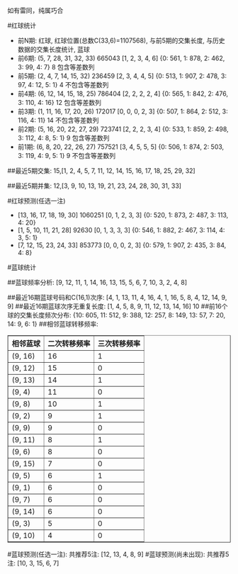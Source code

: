 <!-- 
.. title: 双色球2016115期(2016-10-02)数据分析报告
.. slug: slott-2016115-2016-10-02-report
.. date: 2016-10-03 08:00:00 UTC+08:00
.. tags: Lottery
.. link: 
.. description: 
.. type: text
-->

如有雷同，纯属巧合

<!-- TEASER_END-->

#红球统计

- 前N期: 红球, 红球位置(总数C(33,6)=1107568), 与前5期的交集长度, 与历史数据的交集长度统计, 蓝球
- 前6期: (5, 7, 28, 31, 32, 33) 665043 [1, 2, 3, 4, 6] {0: 561, 1: 878, 2: 462, 3: 99, 4: 7} 8 包含等差数列
- 前5期: (2, 4, 7, 14, 15, 32) 236459 [2, 3, 4, 4, 5] {0: 513, 1: 907, 2: 478, 3: 97, 4: 12, 5: 1} 4 不包含等差数列
- 前4期: (6, 12, 14, 15, 18, 25) 786404 [2, 2, 2, 2, 4] {0: 565, 1: 842, 2: 476, 3: 110, 4: 16} 12 包含等差数列
- 前3期: (1, 11, 16, 17, 20, 26) 172017 [0, 0, 0, 2, 3] {0: 507, 1: 864, 2: 512, 3: 116, 4: 11} 14 不包含等差数列
- 前2期: (5, 16, 20, 22, 27, 29) 723741 [2, 2, 2, 3, 4] {0: 533, 1: 859, 2: 498, 3: 112, 4: 8, 5: 1} 9 包含等差数列
- 前1期: (6, 8, 20, 22, 26, 27) 757521 [3, 4, 5, 5, 5] {0: 506, 1: 874, 2: 503, 3: 119, 4: 9, 5: 1} 9 不包含等差数列

##最近5期交集:
15,[1, 2, 4, 5, 7, 11, 12, 14, 15, 16, 17, 18, 25, 29, 32]

##最近5期并集:
12,[3, 9, 10, 13, 19, 21, 23, 24, 28, 30, 31, 33]

#红球预测(任选一注)

- [13, 16, 17, 18, 19, 30] 1060251 [0, 1, 2, 3, 3] {0: 520, 1: 873, 2: 487, 3: 113, 4: 20}
- [1, 5, 10, 11, 21, 28] 92630 [0, 1, 3, 3, 3] {0: 546, 1: 882, 2: 467, 3: 114, 4: 3, 5: 1}
- [7, 12, 15, 23, 24, 33] 853773 [0, 0, 0, 2, 3] {0: 579, 1: 907, 2: 435, 3: 84, 4: 8}

#蓝球统计

##蓝球频率分析:
[9, 12, 11, 1, 14, 16, 13, 15, 5, 6, 7, 10, 3, 2, 4, 8]

##最近16期蓝球号码和C(16,1)次序:
 [4, 1, 13, 11, 4, 16, 4, 1, 16, 5, 8, 4, 12, 14, 9, 9]
##最近16期蓝球次序无重复长度:
 [1, 4, 5, 8, 9, 11, 12, 13, 14, 16] 10
##前16个球的交集长度频次分布:
{10: 605, 11: 512, 9: 388, 12: 257, 8: 149, 13: 57, 7: 20, 14: 9, 6: 1}
##相邻蓝球转移频率:
 <table border="1" class="table table-striped dataframe">
  <thead>
    <tr style="text-align: right;">
      <th>相邻蓝球</th>
      <th>二次转移频率</th>
      <th>三次转移频率</th>
    </tr>
  </thead>
  <tbody>
    <tr>
      <td>(9, 16)</td>
      <td>16</td>
      <td>1</td>
    </tr>
    <tr>
      <td>(9, 12)</td>
      <td>15</td>
      <td>0</td>
    </tr>
    <tr>
      <td>(9, 13)</td>
      <td>14</td>
      <td>1</td>
    </tr>
    <tr>
      <td>(9, 4)</td>
      <td>11</td>
      <td>0</td>
    </tr>
    <tr>
      <td>(9, 8)</td>
      <td>10</td>
      <td>1</td>
    </tr>
    <tr>
      <td>(9, 2)</td>
      <td>9</td>
      <td>1</td>
    </tr>
    <tr>
      <td>(9, 9)</td>
      <td>9</td>
      <td>0</td>
    </tr>
    <tr>
      <td>(9, 11)</td>
      <td>8</td>
      <td>1</td>
    </tr>
    <tr>
      <td>(9, 6)</td>
      <td>8</td>
      <td>0</td>
    </tr>
    <tr>
      <td>(9, 15)</td>
      <td>7</td>
      <td>0</td>
    </tr>
    <tr>
      <td>(9, 5)</td>
      <td>6</td>
      <td>1</td>
    </tr>
    <tr>
      <td>(9, 1)</td>
      <td>6</td>
      <td>0</td>
    </tr>
    <tr>
      <td>(9, 7)</td>
      <td>6</td>
      <td>0</td>
    </tr>
    <tr>
      <td>(9, 14)</td>
      <td>6</td>
      <td>0</td>
    </tr>
    <tr>
      <td>(9, 3)</td>
      <td>5</td>
      <td>0</td>
    </tr>
    <tr>
      <td>(9, 10)</td>
      <td>4</td>
      <td>0</td>
    </tr>
  </tbody>
</table>
#蓝球预测(任选一注):
共推荐5注: [12, 13, 4, 8, 9]
#蓝球预测(尚未出现):
共推荐5注: [10, 3, 15, 6, 7]

